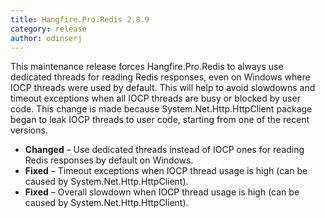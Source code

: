 ```yaml
---
title: Hangfire.Pro.Redis 2.8.9
category: release
author: odinserj
---
```


This maintenance release forces Hangfire.Pro.Redis to always use dedicated threads for reading Redis responses, even on Windows where IOCP threads were used by default. This will help to avoid slowdowns and timeout exceptions when all IOCP threads are busy or blocked by user code. This change is made because System.Net.Http.HttpClient package began to leak IOCP threads to user code, starting from one of the recent versions.

* **Changed** – Use dedicated threads instead of IOCP ones for reading Redis responses by default on Windows.
* **Fixed** – Timeout exceptions when IOCP thread usage is high (can be caused by System.Net.Http.HttpClient).
* **Fixed** – Overall slowdown when IOCP thread usage is high (can be caused by System.Net.Http.HttpClient).
